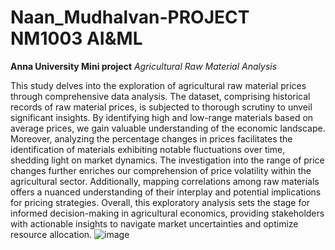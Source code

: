 # Naan_Mudhalvan-PROJECT NM1003 AI&ML
**Anna University Mini project**
_Agricultural Raw Material Analysis_

This study delves into the exploration of agricultural raw material prices through comprehensive data analysis. The dataset, comprising historical records of raw material prices, is subjected to thorough scrutiny to unveil significant insights. By identifying high and low-range materials based on average prices, we gain valuable understanding of the economic landscape. Moreover, analyzing the percentage changes in prices facilitates the identification of materials exhibiting notable fluctuations over time, shedding light on market dynamics. The investigation into the range of price changes further enriches our comprehension of price volatility within the agricultural sector. Additionally, mapping correlations among raw materials offers a nuanced understanding of their interplay and potential implications for pricing strategies. Overall, this exploratory analysis sets the stage for informed decision-making in agricultural economics, providing stakeholders with actionable insights to navigate market uncertainties and optimize resource allocation.
![image](https://github.com/user-attachments/assets/23f1adc8-9c3c-45e7-a7b9-29bdde8eb17d)

